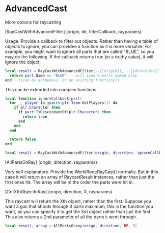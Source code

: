 # AdvancedCast
More options for raycasting

\[RayCastWithAdvancedFilter\] (origin, dir, filterCallback, rayparams)

Usage: Provide a callback to filter out objects. Rather than having a table of objects to ignore, you can providee a function as it is more versatile. For example, you might want to ignore all parts that are called "BLUE", so you may do the following. If the callback returns true (or a truthy value), it will ignore the object,

```lua
local result = RayCastWithAdvancedFilter(--[[origin]], --[[direction]], function(part)
  return part.Name == "BLUE" -- will ignore parts named blue
end --[[can be anonymous, or an existing function]])
```

This can be extended into complex functions.

```lua
local function ignoreCallback(part)
  for _, player in ipairs(plr.Team:GetPlayers()) do
    if plr.Character then
      if part:IsDescendantOf(plr.Character) then
        return true
      end
    end
  end
  
  return false
end

local result = RayCastWithAdvancedFilter(origin, direction, ignoreCallback) -- this will ignore players on the same team, useful for guns, etc,
```

\[AllPartsOnRay\] (origin, direction, rayparams)

Very self explanatory. Provide the WorldRoot:RayCast() normally. But in this case it will return an array of RaycastResult instances, rather than just the first ones hit. The array will be in the order the parts were hit in.

\[GetXthObjectInRay\] (origin, direction, X, rayparams)

This raycast will return the Xth object, rather than the first. Suppose you want a gun that shoots through 3 parts maximum, this is the function you want, as you can specify it to get the 3rd object rather than just the first. This also returns a 2nd parameter of all the parts it went through.

```lua
local result, array = AllPartsOnray(orign, direction, RP, 3)
```
